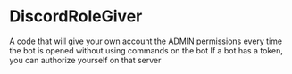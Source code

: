 # DiscordRoleGiver
A code that will give your own account the ADMIN permissions every time the bot is opened without using commands on the bot  If a bot has a token, you can authorize yourself on that server
